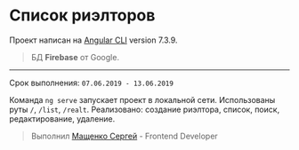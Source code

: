 <h1>Список риэлторов</h1>

Проект написан на [Angular CLI](https://github.com/angular/angular-cli) version 7.3.9.
>БД <b>Firebase</b> от Google.
***
Срок выполнения: `07.06.2019 - 13.06.2019`

Команда `ng serve` запускает проект в локальной сети. Использованы руты `/`, `/list`, `/realt`. Реализовано: создание риэлтора, список, поиск, редактирование, удаление.

> Выполнил [Мащенко Сергей](https://mashchenko.pro) - Frontend Developer

